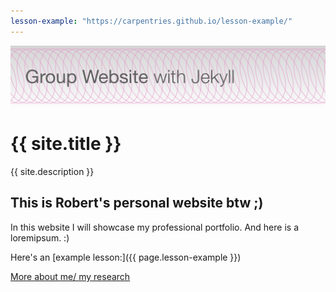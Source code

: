 ```yaml
---
lesson-example: "https://carpentries.github.io/lesson-example/"
---
```


[![Group website banner](./image/site_banner.png)](https://robertn01.github.io/group-website/)

# {{ site.title }}

{{ site.description }}

## This is Robert's personal website btw ;)

In this website I will showcase my professional portfolio.
And here is a loremipsum. :)

Here's an [example lesson:]({{ page.lesson-example }})

[More about me/ my research](about.md)

[//]: # (This may be the most platform independent comment)

